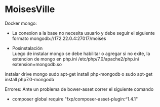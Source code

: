 # MoisesVille
Docker mongo:
- La conexion a la base no necesita usuario y debe seguir el siguiente formato
  mongodb://172.22.0.4:27017/moises
 

- Posinstalación  
Luego de instalar mongo se debe habilitar o agregar si no exite, la extencion de mongo en php.ini
/etc/php/7.0/apache2/php.ini 
extension=mongodb.so

instalar drive mongo 
sudo apt-get install php-mongodb o sudo apt-get install php7.0-mongodb


Errores:
Ante un problema de bower-asset correr el siguiente comando
- composer global require "fxp/composer-asset-plugin:^1.4.1"
